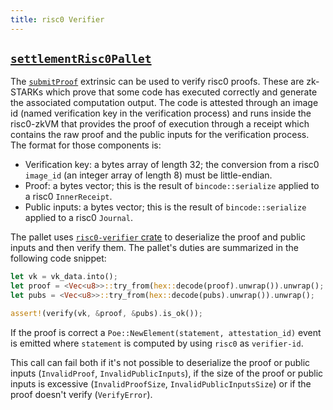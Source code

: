 ```yaml
---
title: risc0 Verifier
---
```


## [`settlementRisc0Pallet`](https://github.com/HorizenLabs/NH-core/tree/main/pallets/settlement-risc0)

The [`submitProof`](https://github.com/HorizenLabs/NH-core/tree/main/pallets/settlement-risc0/src/lib.rs#L107)
extrinsic can be used to verify risc0 proofs.  These are zk-STARKs which prove that some code has executed correctly and generate the associated computation output. The code is attested through an image id (named verification key in the verification process) and runs inside the risc0-zkVM that provides the proof of execution through a receipt which contains the raw proof and the public inputs for the verification process. The format for those components is:

- Verification key: a bytes array of length 32; the conversion from a risc0 `image_id` (an integer array of length 8) must be little-endian.
- Proof: a bytes vector; this is the result of `bincode::serialize` applied to a risc0 `InnerReceipt`.
- Public inputs: a bytes vector; this is the result of `bincode::serialize` applied to a risc0 `Journal`.

The pallet uses [`risc0-verifier` crate](https://github.com/HorizenLabs/risc0-verifier/tree/v0.1.0) to deserialize the proof and public inputs and then verify them. The pallet's duties are summarized in the following code snippet:

```rust
let vk = vk_data.into();
let proof = <Vec<u8>>::try_from(hex::decode(proof).unwrap()).unwrap();
let pubs = <Vec<u8>>::try_from(hex::decode(pubs).unwrap()).unwrap();

assert!(verify(vk, &proof, &pubs).is_ok());
```

If the proof is correct a `Poe::NewElement(statement, attestation_id)` event is emitted where `statement`
is computed by using `risc0` as `verifier-id`.

This call can fail both if it's not possible to deserialize the proof or public inputs (`InvalidProof`,
`InvalidPublicInputs`), if the size of the proof or public inputs is excessive (`InvalidProofSize`, `InvalidPublicInputsSize`) or if the proof doesn't verify (`VerifyError`).
